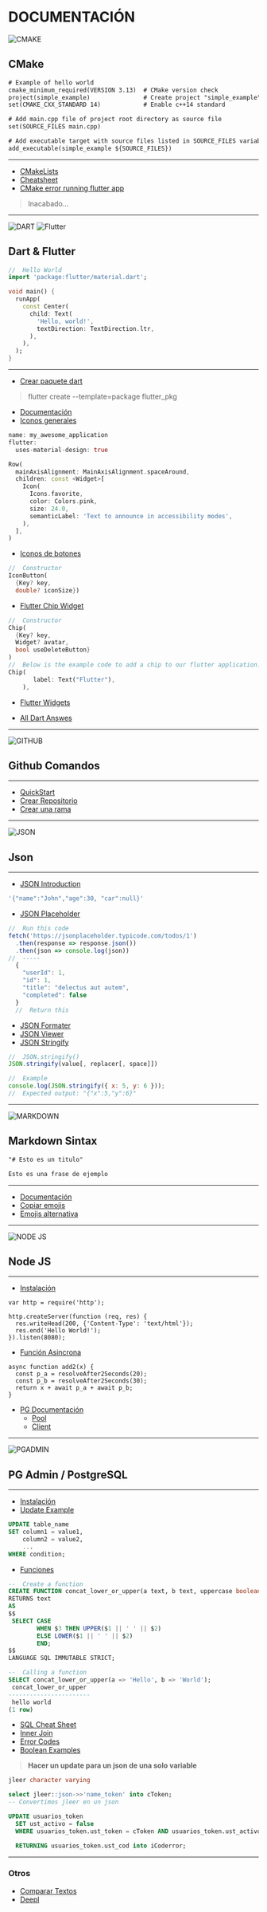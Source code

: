 
# DOCUMENTACIÓN

![CMAKE](https://cdn.iconscout.com/icon/free/png-256/cmake-3629279-3031863.png)

## CMake

```txt
# Example of hello world
cmake_minimum_required(VERSION 3.13)  # CMake version check
project(simple_example)               # Create project "simple_example"
set(CMAKE_CXX_STANDARD 14)            # Enable c++14 standard

# Add main.cpp file of project root directory as source file
set(SOURCE_FILES main.cpp)

# Add executable target with source files listed in SOURCE_FILES variable
add_executable(simple_example ${SOURCE_FILES})
```

---

- [CMakeLists](https://www.jetbrains.com/help/clion/cmakelists-txt-file.html)
- [Cheatsheet](https://usercontent.one/wp/cheatsheet.czutro.ch/wp-content/uploads/2020/09/CMake_Cheatsheet.pdf)
- [CMake error running flutter app](https://stackoverflow.com/questions/69944913/cmake-error-while-running-flutter-desktop-application)
  
> Inacabado...
---

![DART](https://iconape.com/wp-content/files/pa/370777/svg/370777.svg) ![Flutter](https://cdn.iconscout.com/icon/free/png-256/flutter-3628777-3030139.png)

## Dart & Flutter

```dart
//  Hello World
import 'package:flutter/material.dart';

void main() {
  runApp(
    const Center(
      child: Text(
        'Hello, world!',
        textDirection: TextDirection.ltr,
      ),
    ),
  );
}
```

---

- [Crear paquete dart](https://blog.logrocket.com/how-to-create-dart-packages-for-flutter/)

>flutter create --template=package flutter_pkg

- [Documentación](https://dart.dev/guides)
- [Iconos generales](https://api.flutter.dev/flutter/material/Icons-class.html)

```dart
name: my_awesome_application
flutter:
  uses-material-design: true

Row(
  mainAxisAlignment: MainAxisAlignment.spaceAround,
  children: const <Widget>[
    Icon(
      Icons.favorite,
      color: Colors.pink,
      size: 24.0,
      semanticLabel: 'Text to announce in accessibility modes',
    ),
  ],
)
```

- [Iconos de botones](https://api.flutter.dev/flutter/material/IconButton-class.html)

```dart
//  Constructor
IconButton(
  {Key? key,
  double? iconSize})
```

- [Flutter Chip Widget](https://codesinsider.com/flutter-chip-example-tutorial/)

```dart
//  Constructor
Chip(
  {Key? key,
  Widget? avatar,
  bool useDeleteButton}
)
//  Below is the example code to add a chip to our flutter application.
Chip(
       label: Text("Flutter"),
    ),
```

- [Flutter Widgets](https://docs.flutter.dev/development/ui/widgets)

- [All Dart Answes](https://www.codegrepper.com/code-examples/dart)

---

![GITHUB](https://www.drk.com.ar/2021/08/github.svg.png)

## Github Comandos

---

- [QuickStart](https://docs.github.com/es/get-started/quickstart)
- [Crear Repositorio](https://www.drk.com.ar/2021/08/github.svg.png)
- [Crear una rama](https://docs.github.com/es/get-started/quickstart/hello-world#creating-a-branch)

---
![JSON](https://byspel.com/wp-content/uploads/2017/06/JSON-Logo.png)

## Json

---

- [JSON Introduction](https://www.w3schools.com/js/js_json_intro.asp)

```js
'{"name":"John","age":30, "car":null}'
```

- [JSON Placeholder](https://jsonplaceholder.typicode.com/)

```js
//  Run this code
fetch('https://jsonplaceholder.typicode.com/todos/1')
  .then(response => response.json())
  .then(json => console.log(json))
//  -----
  {
    "userId": 1,
    "id": 1,
    "title": "delectus aut autem",
    "completed": false
  }
  //  Return this
```

- [JSON Formater](https://jsonformatter.curiousconcept.com/)
- [JSON Viewer](http://jsonviewer.stack.hu/)
- [JSON Stringify](https://developer.mozilla.org/es/docs/Web/JavaScript/Reference/Global_Objects/JSON/stringify)
  
```js
//  JSON.stringify()
JSON.stringify(value[, replacer[, space]])

//  Example
console.log(JSON.stringify({ x: 5, y: 6 }));
//  Expected output: "{"x":5,"y":6}"
```

---
![MARKDOWN](https://cdn.iconscout.com/icon/free/png-256/markdown-3627132-3029540.png)

## Markdown Sintax

```md
"# Esto es un titulo"

Esto es una frase de ejemplo
```

---

- [Documentación](https://www.markdownguide.org/cheat-sheet/)
- [Copiar emojis](https://emojipedia.org/)
- [Emojis alternativa](https://www.markdownguide.org/extended-syntax/#copying-and-pasting-emoji)

---

![NODE JS](https://cdn.iconscout.com/icon/free/png-256/node-js-1174925.png)

## Node JS

---

- [Instalación](https://nodejs.org/es/docs/guides/getting-started-guide/)

```node
var http = require('http');

http.createServer(function (req, res) {
  res.writeHead(200, {'Content-Type': 'text/html'});
  res.end('Hello World!');
}).listen(8080);
```

- [Función Asincrona](https://developer.mozilla.org/es/docs/Web/JavaScript/Reference/Statements/async_function)

```node
async function add2(x) {
  const p_a = resolveAfter2Seconds(20);
  const p_b = resolveAfter2Seconds(30);
  return x + await p_a + await p_b;
}
```

- [PG Documentación](https://node-postgres.com/)
  - [Pool](https://node-postgres.com/api/pool)
  - [Client](https://node-postgres.com/api/client)

---
![PGADMIN](https://static.macupdate.com/products/60968/l/pgadmin-4-logo.png?v=1607426731)

## PG Admin / PostgreSQL

---

- [Instalación](https://www.postgresqltutorial.com/postgresql-getting-started/install-postgresql/)
- [Update Example](https://www.postgresqltutorial.com/postgresql-tutorial/postgresql-update/)
  
```sql
UPDATE table_name
SET column1 = value1,
    column2 = value2,
    ...
WHERE condition;
```

- [Funciones](https://www.postgresql.org/docs/current/sql-syntax-calling-funcs.html)

```sql
--  Create a function
CREATE FUNCTION concat_lower_or_upper(a text, b text, uppercase boolean DEFAULT false)
RETURNS text
AS
$$
 SELECT CASE
        WHEN $3 THEN UPPER($1 || ' ' || $2)
        ELSE LOWER($1 || ' ' || $2)
        END;
$$
LANGUAGE SQL IMMUTABLE STRICT;
```

```sql
--  Calling a function
SELECT concat_lower_or_upper(a => 'Hello', b => 'World');
 concat_lower_or_upper 
-----------------------
 hello world
(1 row)
```

- [SQL Cheat Sheet](https://www.sqltutorial.org/sql-cheat-sheet/)
- [Inner Join](https://programacionymas.com/blog/como-funciona-inner-left-right-full-join)
- [Error Codes](https://www.postgresql.org/docs/current/errcodes-appendix.html)
- [Boolean Examples](https://www.postgresqltutorial.com/postgresql-tutorial/postgresql-boolean/)

> **Hacer un update para un json de una solo variable**

```sql
jleer character varying

select jleer::json->>'name_token' into cToken;
-- Convertimos jleer en un json

UPDATE usuarios_token
  SET ust_activo = false
  WHERE usuarios_token.ust_token = cToken AND usuarios_token.ust_activo

  RETURNING usuarios_token.ust_cod into iCoderror;

```

---

### Otros

- [Comparar Textos](https://text-compare.com/es/)
- [Deepl](https://www.deepl.com/es/translator)
